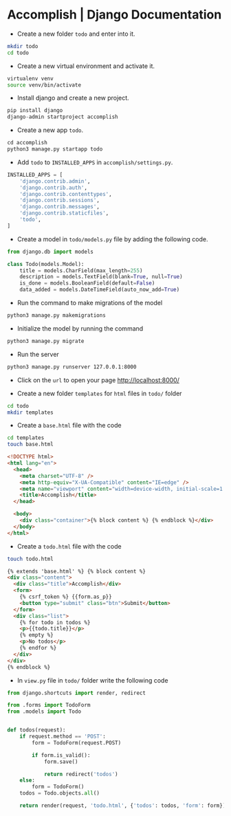 # Accomplish | Django Documentation

- Create a new folder `todo` and enter into it.

```bash
mkdir todo
cd todo
```

- Create a new virtual environment and activate it.

```bash
virtualenv venv
source venv/bin/activate
```

- Install django and create a new project.

```python
pip install django
django-admin startproject accomplish
```

- Create a new app `todo`.

```python
cd accomplish
python3 manage.py startapp todo
```

- Add `todo` to `INSTALLED_APPS` in `accomplish/settings.py`.

```python
INSTALLED_APPS = [
    'django.contrib.admin',
    'django.contrib.auth',
    'django.contrib.contenttypes',
    'django.contrib.sessions',
    'django.contrib.messages',
    'django.contrib.staticfiles',
    'todo',
]
```

- Create a model in `todo/models.py` file by adding the following code.

```python
from django.db import models

class Todo(models.Model):
    title = models.CharField(max_length=255)
    description = models.TextField(blank=True, null=True)
    is_done = models.BooleanField(default=False)
    data_added = models.DateTimeField(auto_now_add=True)
```

- Run the command to make migrations of the model

```bash
python3 manage.py makemigrations
```

- Initialize the model by running the command

```bash
python3 manage.py migrate
```

- Run the server

```bash
python3 manage.py runserver 127.0.0.1:8000
```

- Click on the `url` to open your page [http://localhost:8000/](http://localhost:8000/)

- Create a new folder `templates` for `html` files in `todo/` folder

```bash
cd todo
mkdir templates
```

- Create a `base.html` file with the code

```bash
cd templates
touch base.html
```

```html
<!DOCTYPE html>
<html lang="en">
  <head>
    <meta charset="UTF-8" />
    <meta http-equiv="X-UA-Compatible" content="IE=edge" />
    <meta name="viewport" content="width=device-width, initial-scale=1.0" />
    <title>Accomplish</title>
  </head>

  <body>
    <div class="container">{% block content %} {% endblock %}</div>
  </body>
</html>
```

- Create a `todo.html` file with the code

```bash
touch todo.html
```

```html
{% extends 'base.html' %} {% block content %}
<div class="content">
  <div class="title">Accomplish</div>
  <form>
    {% csrf_token %} {{form.as_p}}
    <button type="submit" class="btn">Submit</button>
  </form>
  <div class="list">
    {% for todo in todos %}
    <p>{{todo.title}}</p>
    {% empty %}
    <p>No todos</p>
    {% endfor %}
  </div>
</div>
{% endblock %}
```

- In `view.py` file in `todo/` folder write the following code

<!-- ```bash
cd ..
``` -->

```python
from django.shortcuts import render, redirect

from .forms import TodoForm
from .models import Todo


def todos(request):
    if request.method == 'POST':
        form = TodoForm(request.POST)

        if form.is_valid():
            form.save()

            return redirect('todos')
    else:
        form = TodoForm()
    todos = Todo.objects.all()

    return render(request, 'todo.html', {'todos': todos, 'form': form})
```
